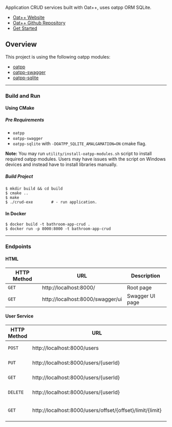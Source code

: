 Application CRUD services built with Oat++, uses oatpp ORM SQLite.

- [Oat++ Website](https://oatpp.io/)
- [Oat++ Github Repository](https://github.com/oatpp/oatpp)
- [Get Started](https://oatpp.io/docs/start)

## Overview

This project is using the following oatpp modules:

- [oatpp](https://github.com/oatpp/oatpp) 
- [oatpp-swagger](https://github.com/oatpp/oatpp-swagger)
- [oatpp-sqlite](https://github.com/oatpp/oatpp-sqlite)

---

### Build and Run

#### Using CMake

##### Pre Requirements

- `oatpp` 
- `oatpp-swagger`
- `oatpp-sqlite` with `-DOATPP_SQLITE_AMALGAMATION=ON` cmake flag.

**Note:** You may run `utility/install-oatpp-modules.sh` script to install required oatpp modules. Users may have issues with the script on Windows devices and instead have to install libraries manually.

##### Build Project

```
$ mkdir build && cd build
$ cmake ..
$ make 
$ ./crud-exe        # - run application.
```

#### In Docker

```
$ docker build -t bathroom-app-crud .
$ docker run -p 8000:8000 -t bathroom-app-crud
```

---

### Endpoints 

#### HTML

|HTTP Method|URL|Description|
|---|---|---|
|`GET`|http://localhost:8000/ | Root page |
|`GET`|http://localhost:8000/swagger/ui | Swagger UI page |

#### User Service

|HTTP Method|URL|Description|
|---|---|---|
|`POST`|http://localhost:8000/users | Create new User |
|`PUT`|http://localhost:8000/users/{userId} | Update User by ID |
|`GET`|http://localhost:8000/users/{userId} | Get User by ID |
|`DELETE`|http://localhost:8000/users/{userId} | Delete User by ID |
|`GET`|http://localhost:8000/users/offset/{offset}/limit/{limit} | Get All Users with Paging |
